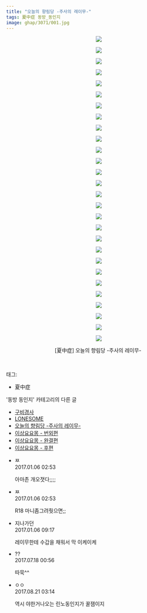```yaml
---
title: "오늘의 향림당 -주사의 레이무-"
tags: 夏中症 동방_동인지
image: ghap/3071/001.jpg
---
```

<div class="article">
<p style="text-align: center; clear: none; float: none;"><img src="{{ site.nasurl }}/ghap/3071/001.jpg"/></p>
<p style="text-align: center; clear: none; float: none;"><img src="{{ site.nasurl }}/ghap/3071/002.jpg"/></p>
<p style="text-align: center; clear: none; float: none;"><img src="{{ site.nasurl }}/ghap/3071/003.jpg"/></p>
<p style="text-align: center; clear: none; float: none;"><img src="{{ site.nasurl }}/ghap/3071/004.jpg"/></p>
<p style="text-align: center; clear: none; float: none;"><img src="{{ site.nasurl }}/ghap/3071/005.jpg"/></p>
<p style="text-align: center; clear: none; float: none;"><img src="{{ site.nasurl }}/ghap/3071/006.jpg"/></p>
<p style="text-align: center; clear: none; float: none;"><img src="{{ site.nasurl }}/ghap/3071/007.jpg"/></p>
<p style="text-align: center; clear: none; float: none;"><img src="{{ site.nasurl }}/ghap/3071/008.jpg"/></p>
<p style="text-align: center; clear: none; float: none;"><img src="{{ site.nasurl }}/ghap/3071/009.jpg"/></p>
<p style="text-align: center; clear: none; float: none;"><img src="{{ site.nasurl }}/ghap/3071/010.jpg"/></p>
<p style="text-align: center; clear: none; float: none;"><img src="{{ site.nasurl }}/ghap/3071/011.jpg"/></p>
<p style="text-align: center; clear: none; float: none;"><img src="{{ site.nasurl }}/ghap/3071/012.jpg"/></p>
<p style="text-align: center; clear: none; float: none;"><img src="{{ site.nasurl }}/ghap/3071/013.jpg"/></p>
<p style="text-align: center; clear: none; float: none;"><img src="{{ site.nasurl }}/ghap/3071/014.jpg"/></p>
<p style="text-align: center; clear: none; float: none;"><img src="{{ site.nasurl }}/ghap/3071/015.jpg"/></p>
<p style="text-align: center; clear: none; float: none;"><img src="{{ site.nasurl }}/ghap/3071/016.jpg"/></p>
<p style="text-align: center; clear: none; float: none;"><img src="{{ site.nasurl }}/ghap/3071/017.jpg"/></p>
<p style="text-align: center; clear: none; float: none;"><img src="{{ site.nasurl }}/ghap/3071/018.jpg"/></p>
<p style="text-align: center; clear: none; float: none;"><img src="{{ site.nasurl }}/ghap/3071/019.jpg"/></p>
<p style="text-align: center; clear: none; float: none;"><img src="{{ site.nasurl }}/ghap/3071/020.jpg"/></p>
<p style="text-align: center; clear: none; float: none;"><img src="{{ site.nasurl }}/ghap/3071/021.jpg"/></p>
<p style="text-align: center; clear: none; float: none;"><img src="{{ site.nasurl }}/ghap/3071/022.jpg"/></p>
<p style="text-align: center; clear: none; float: none;"><img src="{{ site.nasurl }}/ghap/3071/023.jpg"/></p>
<p style="text-align: center; clear: none; float: none;"><img src="{{ site.nasurl }}/ghap/3071/024.jpg"/></p>
<p style="text-align: center; clear: none; float: none;"><img src="{{ site.nasurl }}/ghap/3071/025.jpg"/></p>
<p style="text-align: center; clear: none; float: none;"><img src="{{ site.nasurl }}/ghap/3071/026.jpg"/></p>
<p style="text-align: center; clear: none; float: none;"><img src="{{ site.nasurl }}/ghap/3071/027.jpg"/></p>
<p style="text-align: center; clear: none; float: none;"><img src="{{ site.nasurl }}/ghap/3071/028.jpg"/></p>
<p style="text-align: center; clear: none; float: none;">[夏中症] 오늘의 향림당 -주사의 레이무- </p>
<p><br/></p>
</div><div class="tagTrail">
<p>태그: </p>
<ul>
<li>夏中症</li>
</ul>
</div><div class="another">
<p>'동방 동인지' 카테고리의 다른 글</p>
<ul>
<li><a href="/2017-01-05-ghap_3073">구비경사</a></li>
<li><a href="/2017-01-05-ghap_3072">LONESOME</a></li>
<li><a href="/2017-01-05-ghap_3071">오늘의 향림당 -주사의 레이무-</a></li>
<li><a href="/2017-01-05-ghap_3069">이상요요몽 - 번외편</a></li>
<li><a href="/2017-01-05-ghap_3068">이상요요몽 - 완결편</a></li>
<li><a href="/2017-01-05-ghap_3067">이상요요몽 - 후편</a></li>
</ul>
</div><div class="cb_module cb_fluid">
<div class="cb_wrt cb_profile">
<div class="comment">
<ul>
<li class="cb_thumb_off" id="comment14884158">
<div class="cb_comment_area">
<div class="cb_info_area">
<div class="cb_section">
<span class="cb_nick_name">ㅉ</span>
</div>
<div class="cb_section">
<span class="cb_date">2017.01.06 02:53 </span>
</div>
</div>
<div class="cb_dsc_comment">
<p class="cb_dsc">
											아마존 개오졋다;;;;
										</p>
</div>
</div></li>
<li class="cb_thumb_off" id="comment14884159">
<div class="cb_comment_area">
<div class="cb_info_area">
<div class="cb_section">
<span class="cb_nick_name">ㅉ</span>
</div>
<div class="cb_section">
<span class="cb_date">2017.01.06 02:53 </span>
</div>
</div>
<div class="cb_dsc_comment">
<p class="cb_dsc">
											R18 마니좀그려줫으면;;
										</p>
</div>
</div></li>
<li class="cb_thumb_off" id="comment14884288">
<div class="cb_comment_area">
<div class="cb_info_area">
<div class="cb_section">
<span class="cb_nick_name">지나가던</span>
</div>
<div class="cb_section">
<span class="cb_date">2017.01.06 09:17 </span>
</div>
</div>
<div class="cb_dsc_comment">
<p class="cb_dsc">
											레이무한테 수갑을 채워서 막 이케이케
										</p>
</div>
</div></li>
<li class="cb_thumb_off" id="comment15038141">
<div class="cb_comment_area">
<div class="cb_info_area">
<div class="cb_section">
<span class="cb_nick_name">??</span>
</div>
<div class="cb_section">
<span class="cb_date">2017.07.18 00:56 </span>
</div>
</div>
<div class="cb_dsc_comment">
<p class="cb_dsc">
											따묵^^
										</p>
</div>
</div></li>
<li class="cb_thumb_off" id="comment15064574">
<div class="cb_comment_area">
<div class="cb_info_area">
<div class="cb_section">
<span class="cb_nick_name">ㅇㅇ</span>
</div>
<div class="cb_section">
<span class="cb_date">2017.08.21 03:14 </span>
</div>
</div>
<div class="cb_dsc_comment">
<p class="cb_dsc">
											역시 야한거나오는 린노동인지가 꿀잼이지
										</p>
</div>
</div></li>
</ul>
</div>
</div><!-- commentList close -->
</div>